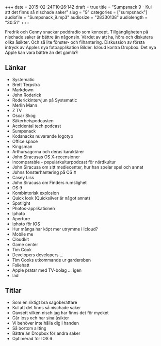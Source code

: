 +++
date = 2015-02-24T10:26:14Z
draft = true
title = "Sumpsnack 9 - Kul att det finns så nischade saker"
slug = "9"
categories = ["sumpsnack"]
audiofile = "Sumpsnack_9.mp3"
audiosize = "28330138"
audiolength = "30:51"
+++

Fredrik och Cenny snackar poddradio som koncept. Tillgängligheten på nischade saker är bättre än någonsin. Värdet av att ha, höra och diskutera olika åsikter. Och så lite fönster- och filhantering. Diskussion av första intryck av Apples nya fotoapplikation Bilder. Icloud kontra Dropbox. Det nya Apple kan vara bättre än det gamla?!

## Länkar ##
* Systematic
* Brett Terpstra
* Markdown
* John Roderick
* Roderickintervjun på Systematic
* Merlin Mann
* Z TV
* Oscar Skog
* Säkerhetspodcasten
* Accidental tech podcast
* Sumpsnack
* Kodsnacks nuvarande logotyp
* Office space
* Kingsman
* Arthursagorna och deras karaktärer
* John Siracusas OS X-recensioner
* Incomparable - populärkulturpodcast för nördkultur
* John Siracusa om sitt mediecenter, hur han spelar spel och annat
* Johns fönsterhantering på OS X
* Casey Liss
* John Siracusa om Finders rumslighet
* OS 9
* Kombintorisk explosion
* Quick look (Quicksilver är något annat)
* Spotlight
* Photos-applikationen
* Iphoto
* Aperture
* Iphoto för IOS
* Hur många har köpt mer utrymme i Icloud?
* Mobile me
* Cloudkit
* Game center
* Tim Cook
* Developers developers …
* Tim Cooks utkommande ur garderoben
* Foliehatt
* Apple pratar med TV-bolag … igen
* Iad

## Titlar ##
* Som en riktigt bra sagoberättare
* Kul att det finns så nischade saker
* Oavsett vilken nisch jag har finns det för mycket
* Går loss och har sina åsikter
* Vi behöver inte hålla dig i handen
* Så bortom allting
* Bättre än Dropbox för andra saker
* Optimerad för IOS 6